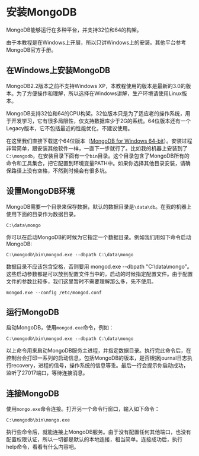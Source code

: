 # 安装MongoDB #

MongoDB能够运行在多种平台，并支持32位和64的构架。

由于本教程是在Windows上开展，所以只讲Windows上的安装。其他平台参考MongoDB官方手册。

## 在Windows上安装MongoDB ##

MongoDB2.2版本之前不支持Windows XP，本教程使用的版本是最新的3.0的版本。为了方便操作和理解，所以选择在Windows讲解，生产环境请使用Linux版本。

MongoDB支持32位和64的CPU构架。32位版本只是为了适应老的操作系统，用于开发学习，它有很多局限性，仅支持数据库少于2G的系统。64位版本还有一个Legacy版本，它不包括最近的性能优化，不建议使用。

在这里我们直接下载这个64位版本（[MongoDB for Windows 64-bit](https://fastdl.mongodb.org/win32/mongodb-win32-x86_64-2008plus-ssl-3.0.3-signed.msi)）。安装过程非常简单，跟安装其他软件一样，一直下一步就行了。比如我的机器上安装到了`C:\mongodb`，在安装目录下面有一个`bin`目录。这个目录包含了MongoDB所有的命令和工具集合，把它配置到环境变量PATH中。如果你选择其他目录安装，请确保路径上没有空格，不然到时候会有很多坑。


## 设置MongoDB环境 ##

MongoDB需要一个目录来保存数据，默认的数据目录是`\data\db`。在我的机器上使用下面的目录作为数据目录。
```
C:\data\mongo
```

你可以在启动MongoDB的时候为它指定一个数据目录。例如我们用如下命令启动MongoDB:
```
C:\mongodb\bin\mongod.exe --dbpath C:\data\mongo
```

数据目录不应该包含空格，否则要用 mongod.exe --dbpath "C:\data\mongo"。这些启动参数都是可以放到配置文件当中的，启动的时候指定配置文件。由于配置文件的参数比较多，我们这里暂时不需要理解那么多，先不使用。
```
mongod.exe --config /etc/mongod.conf
```

## 运行MongoDB ##

启动MongoDB，使用`mongod.exe`命令，例如：

```
C:\mongodb\bin\mongod.exe --dbpath C:\data\mongo
```

以上命令用来启动MongoDB服务主进程，并指定数据目录。执行完此命令后，在控制台会打印一系列的启动信息，包括MongoDB的版本，是否根据journal日志执行recovery，进程的信号，操作系统的信息等乖。最后一行会提示你启动成功，监听了27017端口，等待连接消息。

## 连接MongoDB ##

使用`mongo.exe`命令连接。打开另一个命令行窗口，输入如下命令：

```
C:\mongodb\bin\mongo.exe
```
执行些命令后，就能连接上MongoDB服务。由于没有配置任何其他端口，也没有配置权限认证，所以一切都是默认的本地连接，相当简单。连接成功后，执行help命令，看看有什么内容吧。